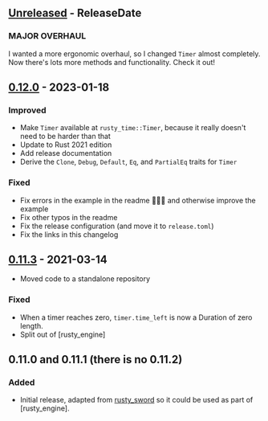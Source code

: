 <!-- next-header -->
## [Unreleased] - ReleaseDate

### MAJOR OVERHAUL

I wanted a more ergonomic overhaul, so I changed `Timer` almost completely. Now there's lots more methods and functionality. Check it out!

## [0.12.0] - 2023-01-18

### Improved

- Make `Timer` available at `rusty_time::Timer`, because it really doesn't need to be harder than that
- Update to Rust 2021 edition
- Add release documentation
- Derive the `Clone`, `Debug`, `Default`, `Eq`, and `PartialEq` traits for `Timer`

### Fixed

- Fix errors in the example in the readme 🤦🏻‍♂️ and otherwise improve the example
- Fix other typos in the readme
- Fix the release configuration (and move it to `release.toml`)
- Fix the links in this changelog

## [0.11.3] - 2021-03-14

- Moved code to a standalone repository

### Fixed

- When a timer reaches zero, `timer.time_left` is now a Duration of zero length.
- Split out of [rusty_engine]

## 0.11.0 and 0.11.1 (there is no 0.11.2)

### Added

- Initial release, adapted from [rusty_sword](https://github.com/cleancut/rusty_sword)
  so it could be used as part of [rusty_engine].

[`rusty_engine`]: https://github.com/cleancut/rusty_engine
[`rusty_sword`]: https://github.com/cleancut/rusty_sword

<!-- next-url -->
[Unreleased]: https://github.com/CleanCut/rusty_time/compare/v0.12.0...HEAD
[0.12.0]: https://github.com/cleancut/rusty_time/compare/v0.11.3...v0.12.0
[0.11.3]: https://github.com/cleancut/rusty_time/compare/initial...v0.11.3
